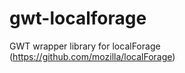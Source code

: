 gwt-localforage
===============

GWT wrapper library for localForage (https://github.com/mozilla/localForage)
